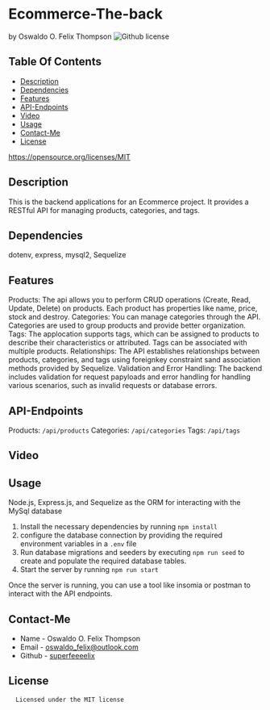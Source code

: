 # Ecommerce-The-back
  by Oswaldo O. Felix Thompson
  ![Github license](https://img.shields.io/badge/license-MIT-blue.svg)
  ## Table Of Contents
  * [Description](#description)
  * [Dependencies](#dependencies)
  * [Features](#features)
  * [API-Endpoints](#api-endpoints)
  * [Video](#video)
  * [Usage](#usage)
  * [Contact-Me](#contact-me)
  * [License](#license)

  https://opensource.org/licenses/MIT
  ## Description
  This is the backend applications for an Ecommerce project. It provides a RESTful API for managing products, categories, and tags.
  ## Dependencies
  dotenv, express, mysql2, Sequelize
  ## Features
  Products: The api allows you to perform CRUD operations (Create, Read, Update, Delete) on products. Each product has properties like name, price, stock and destroy.
  Categories: You can manage categories through the API. Categories are used to group products and provide better organization.
  Tags: The applocation supports tags, which can be assigned to products to describe their characteristics or attributed. Tags can be associated with multiple products.
  Relationships: The API establishes relationships between products, categories, and tags using foreignkey constraint sand association methods provided by Sequelize.
  Validation and Error Handling: The backend includes validation for request papyloads and error handling for handling various scenarios, such as invalid requests or database errors.
  ## API-Endpoints
  Products: `/api/products`
  Categories: `/api/categories`
  Tags: `/api/tags`
  ## Video
  
  ## Usage
  Node.js, Express.js, and Sequelize as the ORM for interacting with the MySql database
  1. Install the necessary dependencies by running `npm install`
  2. configure the database connection by providing the required environment variables in a `.env` file
  3. Run database migrations and seeders by executing `npm run seed` to create and populate the required database tables.
  4. Start the server by running `npm run start`

  Once the server is running, you can use a tool like insomia or postman to interact with the API endpoints.
  ## Contact-Me
  * Name - Oswaldo O. Felix Thompson
  * Email - oswaldo_felix@outlook.com
  * Github - [superfeeeelix](https://github.com/superfeeeelix/)

  ## License
      
      Licensed under the MIT license
